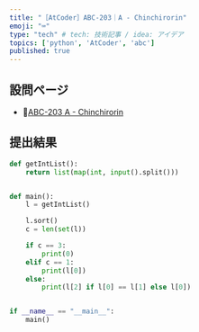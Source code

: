 ```yaml
---
title: "［AtCoder］ABC-203｜A - Chinchirorin"
emoji: "⌨️"
type: "tech" # tech: 技術記事 / idea: アイデア
topics: ['python', 'AtCoder', 'abc']
published: true
---
```


## 設問ページ

- 🔗[ABC-203 A - Chinchirorin](https://atcoder.jp/contests/abc203/tasks/abc203_a)

## 提出結果

```python
def getIntList():
    return list(map(int, input().split()))


def main():
    l = getIntList()

    l.sort()
    c = len(set(l))

    if c == 3:
        print(0)
    elif c == 1:
        print(l[0])
    else:
        print(l[2] if l[0] == l[1] else l[0])


if __name__ == "__main__":
    main()
```
